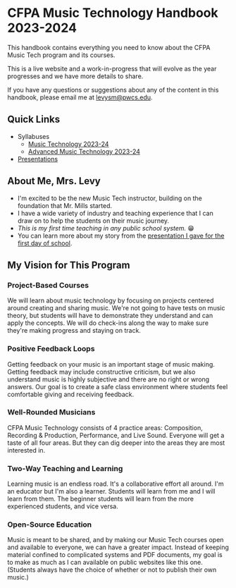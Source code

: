 # CFPA Music Technology Handbook 2023-2024

This handbook contains everything you need to know about the CFPA Music Tech program and its courses.

This is a live website and a work-in-progress that will evolve as the year progresses and we have more details to share.

If you have any questions or suggestions about any of the content in this handbook, please email me at <levysm@pwcs.edu>.

## Quick Links

- Syllabuses
  - [Music Technology 2023-24](https://pwcps-my.sharepoint.com/:w:/g/personal/levysm_pwcs_edu/Efgj69uSeMNJvWTGttGs22cBDUz0A9ZqN27Xqe5VrDdMIw?e=0oXAoP)
  - [Advanced Music Technology 2023-24](https://pwcps-my.sharepoint.com/:w:/g/personal/levysm_pwcs_edu/EVTy-pRUWeJFjFrGxbzFBrEBZ4UgtB2CiTSSxJioxmlB2w?e=DSdvdg)
- [Presentations](https://colganmusictech.github.io/presentations/)

## About Me, Mrs. Levy

- I'm excited to be the new Music Tech instructor, building on the foundation that Mr. Mills started.
- I have a wide variety of industry and teaching experience that I can draw on to help the students on their music journey.
- _This is my first time teaching in any public school system._ 😁
- You can learn more about my story from the [presentation I gave for the first day of school](https://colganmusictech.github.io/presentations/first-day/speaker-notes.html).

## My Vision for This Program

### Project-Based Courses

We will learn about music technology by focusing on projects centered around creating and sharing music. We're not going to have tests on music theory, but students will have to demonstrate they understand and can apply the concepts. We will do check-ins along the way to make sure they're making progress and staying on track.

### Positive Feedback Loops

Getting feedback on your music is an important stage of music making. Getting feedback may include constructive criticism, but we also understand music is highly subjective and there are no right or wrong answers. Our goal is to create a safe class environment where students feel comfortable giving and receiving feedback. 

### Well-Rounded Musicians

CFPA Music Technology consists of 4 practice areas: Composition, Recording & Production, Performance, and Live Sound. Everyone will get a taste of all four areas. But they can dig deeper into the areas they are most interested in.

### Two-Way Teaching and Learning

Learning music is an endless road. It's a collaborative effort all around. I'm an educator but I'm also a learner. Students will learn from me and I will learn from them. The beginner students will learn from the more experienced students, and vice versa.

### Open-Source Education

Music is meant to be shared, and by making our Music Tech courses open and available to everyone, we can have a greater impact. Instead of keeping material confined to complicated systems and PDF documents, my goal is to make as much as I can available on public websites like this one. (Students always have the choice of whether or not to publish their own music.)
